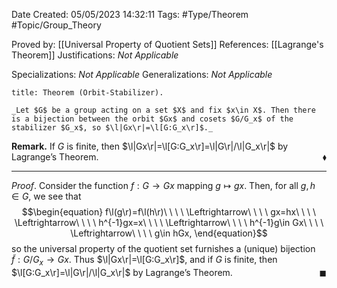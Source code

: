 <div class="topSpace"></div>

Date Created: 05/05/2023 14:32:11
Tags: #Type/Theorem #Topic/Group_Theory

Proved by: [[Universal Property of Quotient Sets]]
References: [[Lagrange's Theorem]]
Justifications: _Not Applicable_

Specializations: _Not Applicable_
Generalizations: _Not Applicable_

``` ad-Theorem
title: Theorem (Orbit-Stabilizer).

_Let $G$ be a group acting on a set $X$ and fix $x\in X$. Then there is a bijection between the orbit $Gx$ and cosets $G/G_x$ of the stabilizer $G_x$, so $\l|Gx\r|=\l[G:G_x\r]$._

```

**Remark.** If $G$ is finite, then $\l|Gx\r|=\l[G:G_x\r]=\l|G\r|/\l|G_x\r|$ by Lagrange$\textrm{'}$s Theorem.<span style="float:right;">$\blacklozenge$</span>

---

_Proof_. Consider the function $f:G\to Gx$ mapping $g\mapsto gx$. Then, for all $g,h\in G$, we see that
$$\begin{equation}
    f\l(g\r)=f\l(h\r)\ \ \ \ \Leftrightarrow\ \ \ \ gx=hx\ \ \ \ \Leftrightarrow\ \ \ \ h^{-1}gx=x\ \ \ \ \Leftrightarrow\ \ \ \ h^{-1}g\in Gx\ \ \ \ \Leftrightarrow\ \ \ \ g\in hGx,
\end{equation}$$
so the universal property of the quotient set furnishes a (unique) bijection $\tilde{f}:G/G_x\to Gx$. Thus $\l|Gx\r|=\l[G:G_x\r]$, and if $G$ is finite, then $\l[G:G_x\r]=\l|G\r|/\l|G_x\r|$ by Lagrange$\textrm{'}$s Theorem.<span style="float:right;">$\blacksquare$</span>
